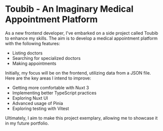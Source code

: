 # Toubib - An Imaginary Medical Appointment Platform

As a new frontend developer, I've embarked on a side project called Toubib to enhance my skills. The aim is to develop a medical appointment platform with the following features:

- Listing doctors
- Searching for specialized doctors
- Making appointments

Initially, my focus will be on the frontend, utilizing data from a JSON file. Here are the key areas I intend to improve:

- Getting more comfortable with Nuxt 3
- Implementing better TypeScript practices
- Exploring Nuxt UI
- Advanced usage of Pinia
- Exploring testing with Vitest

Ultimately, I aim to make this project exemplary, allowing me to showcase it in my future portfolio.
